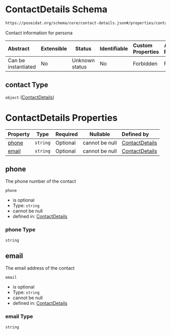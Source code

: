 # ContactDetails Schema

```txt
https://poseidat.org/schema/core/contact-details.json#/properties/contact
```

Contact information for persona


| Abstract            | Extensible | Status         | Identifiable | Custom Properties | Additional Properties | Access Restrictions | Defined In                                                                 |
| :------------------ | ---------- | -------------- | ------------ | :---------------- | --------------------- | ------------------- | -------------------------------------------------------------------------- |
| Can be instantiated | No         | Unknown status | No           | Forbidden         | Forbidden             | none                | [company.json\*](schemas/core/persona/company.json "open original schema") |

## contact Type

`object` ([ContactDetails](company-properties-contactdetails.md))

# ContactDetails Properties

| Property        | Type     | Required | Nullable       | Defined by                                                                                                                           |
| :-------------- | -------- | -------- | -------------- | :----------------------------------------------------------------------------------------------------------------------------------- |
| [phone](#phone) | `string` | Optional | cannot be null | [ContactDetails](contact-details-properties-phone.md "https&#x3A;//poseidat.org/schema/core/contact-details.json#/properties/phone") |
| [email](#email) | `string` | Optional | cannot be null | [ContactDetails](contact-details-properties-email.md "https&#x3A;//poseidat.org/schema/core/contact-details.json#/properties/email") |

## phone

The phone number of the contact


`phone`

-   is optional
-   Type: `string`
-   cannot be null
-   defined in: [ContactDetails](contact-details-properties-phone.md "https&#x3A;//poseidat.org/schema/core/contact-details.json#/properties/phone")

### phone Type

`string`

## email

The email address of the contact


`email`

-   is optional
-   Type: `string`
-   cannot be null
-   defined in: [ContactDetails](contact-details-properties-email.md "https&#x3A;//poseidat.org/schema/core/contact-details.json#/properties/email")

### email Type

`string`
